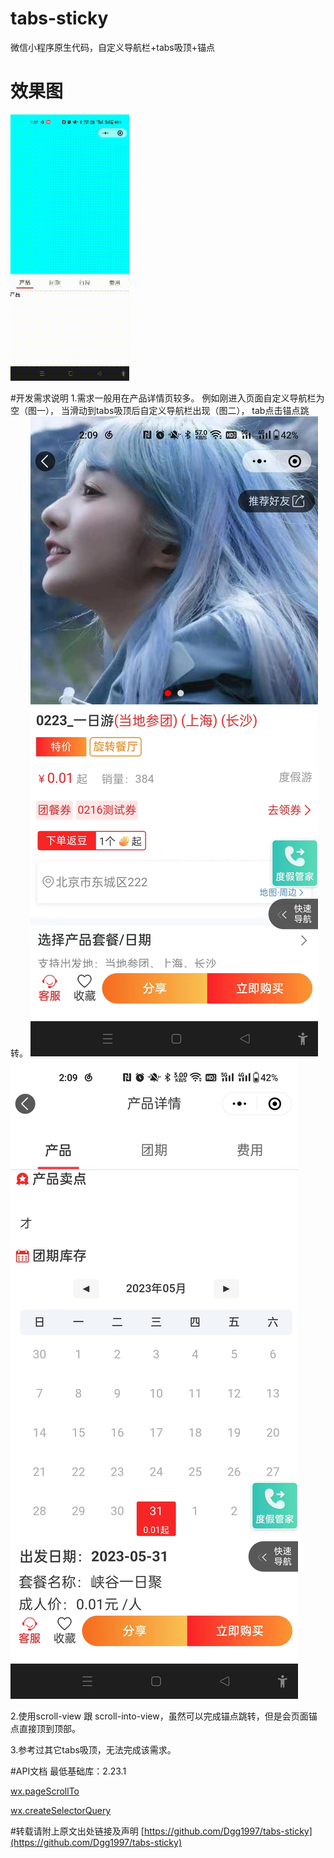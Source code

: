 # tabs-sticky
微信小程序原生代码，自定义导航栏+tabs吸顶+锚点

# 效果图
![效果图.gif](img.gif)

#开发需求说明
1.需求一般用在产品详情页较多。
例如刚进入页面自定义导航栏为空（图一），
当滑动到tabs吸顶后自定义导航栏出现（图二），
tab点击锚点跳转。
![img_1.png](img_1.png)
![img_2.png](img_2.png)

2.使用scroll-view 跟 scroll-into-view，虽然可以完成锚点跳转，但是会页面锚点直接顶到顶部。

3.参考过其它tabs吸顶，无法完成该需求。

#API文档
最低基础库：2.23.1

[wx.pageScrollTo](https://developers.weixin.qq.com/miniprogram/dev/api/ui/scroll/wx.pageScrollTo.html)

[wx.createSelectorQuery](https://developers.weixin.qq.com/miniprogram/dev/api/wxml/wx.createSelectorQuery.html)

#转载请附上原文出处链接及声明
[https://github.com/Dgg1997/tabs-sticky](https://github.com/Dgg1997/tabs-sticky)